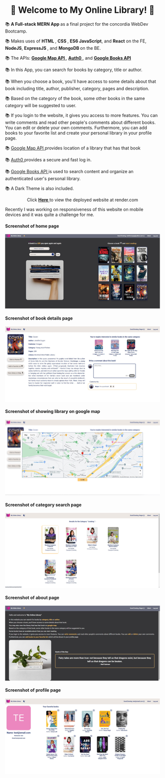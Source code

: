  <h1 align="center">📖 Welcome to My Online Library! 📖 </h1>

<p> 📚 <strong> A Full-stack MERN App </strong>as a final project for the concordia WebDev Bootcamp.</p>
<p>📚 Makes uses of <strong>HTML </strong>, <strong>CSS </strong>, <strong> ES6 JavaScript</strong>, and <strong> React</strong> on the FE, <strong> NodeJS</strong>, <strong> ExpressJS </strong>, and <strong> MongoDB </strong> on the BE. </p>
<p>📚 The APIs:  <a href="https://developers.google.com/maps"> <strong>Google Map API </strong> </a>, <a href="https://auth0.com/docs/quickstart/spa/react/interactive"> <strong>Auth0</strong> </a>, and <a href="https://developers.google.com/books"> <strong>Google Books API</strong> </a> </p>
<p>📚 In this App, you can search for books by category, title or author. </p>
<p>📚 When you choose a book, you'll have access to some details about that book including title, author, publisher, category, pages and description.</p>
<p>📚 Based on the category of the book, some other books in the same category will be suggested to user.</p>
<p>📚 If you login to the website, it gives you access to more features. You can write comments and read other people's 
comments about different books. You can edit or delete your own comments. Furthermore, you can add books to your favorite
list and create your personal library in your profile page. </p>
<p>📚 <a href="https://developers.google.com/maps"> Google Map API </a> provides location of a library that has that book </p>
<p>📚 <a href="https://auth0.com/docs/quickstart/spa/react/interactive"> Auth0 </a> provides a secure and fast log in. </p>
<p>📚 <a href="https://developers.google.com/books"> Google Books API </a> is used to search content and organize an authenticated user's personal library. </p>
<p>📚 A Dark Theme is also included.</p>


<p align="center"> Click <a href="https://my-online-library.onrender.com/"><strong> Here</strong> </a> to view the deployed website at render.com </p>




<p >Recently I was working on responsiveness of this website on mobile devices and it was quite a challenge for me.  </p>

#### Screenshot of home page
![Screenshot of home page!](./client/public/images/1homepage[3].jpg "Home page")

#### Screenshot of book details page
![Screenshot of book detail page!](./client/public/images/2bookdetailpage.jpg "Book detail page")


#### Screenshot of showing library on google map
![showing library on google map](./client/public/images/3map.jpg "showing library on google map")


#### Screenshot of category search page
![Screenshot of category search page!](./client/public/images/4categorySearch.jpg "category search page")


#### Screenshot of about page
![Screenshot of about page!](./client/public/images/5aboutPage.jpg "about page")


#### Screenshot of profile page
![Screenshot of profile page!](./client/public/images/6ProfilePage.jpg "profile page")

